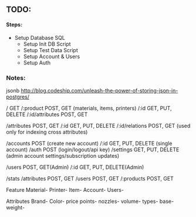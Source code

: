 ## TODO:

#### Steps:

  - Setup Database SQL
	- Setup Init DB Script
	- Setup Test Data Script
	- Setup Account & Users
	- Setup Auth






### Notes:

jsonb
http://blog.codeship.com/unleash-the-power-of-storing-json-in-postgres/

/		GET
/:product		POST, GET (materials, items, printers)
	/:id	GET, PUT, DELETE
	/:id/attributes	POST, GET


/attributes		POST, GET
	/:id	GET, PUT, DELETE
	/:id/relations	POST, GET (used only for indexing cross attributes)


/accounts		POST   (create new account)
	/:id	GET, PUT, DELETE  (single account)
	/auth	POST   (login/logout/api key)
	/settings	GET, PUT, DELETE    (admin account settings/subscription updates)


/users		POST, GET(Admin)
	/:id	GET, PUT, DELETE(Admin)

/stats
	/attributes	POST, GET
	/users	POST, GET
	/:products	POST, GET


Feature
  Material-
  Printer-
  Item-
  Account-
  Users-

Attributes
  Brand-
  Color-
  price points-
  nozzles-
  volume-
  types-
  base-
  weight-
